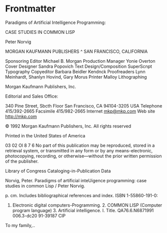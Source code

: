 # Frontmatter
Paradigms of 
Artificial Intelligence 
Programming: 

CASE STUDIES IN COMMON LISP 

Peter Norvig 

MORGAN KAUFMANN PUBLISHERS ^ SAN FRANCISCO, CALIFORNIA 

Sponsoring Editor Michael B. Morgan 
Production Manager Yonie Overton 
Cover Designer Sandra Popovich 
Text Design/Composition SuperScnpt Typography 
Copyeditor Barbara Beidler Kendnck 
Proofreaders Lynn Meinhardt, Shanlyn Hovind, Gary Morus 
Printer Malloy Lithographing 

Morgan Kaufmann Publishers, Inc. 

Editorial and Sales Office: 

340 Pine Street, Sbcth Floor 
San Francisco, CA 94104-3205 
USA 
Telephone 415/392-2665 
Facsimile 415/982-2665 
Internet mkp@mkp.com 
Web site http://mkp.com 

© 1992 Morgan Kaufmann Publishers, Inc. 
All rights reserved 

Printed in the United States of America 

03 02 Ol 8 7 6 
No part of this publication may be reproduced, stored in a retrieval system, or 
transmitted in any form or by any means-electronic, photocopying, recording, or 
otherwise—without the prior written permission of the publisher. 

Library of Congress Cataloging-in-Publication Data 

Norvig, Peter. 
Paradigms of artificial inteUigence programming: case studies in 
common Lisp / Peter Norvig. 

p. cm. 
Includes bibliographical references and index. 
ISBN 1-55860-191-0: 
1. Electronic digital computers-Programming. 2. COMMON LISP 
(Computer program language) 3. Artificial intelligence. I. Title. 
QA76.6.N6871991 
006.3-dc20 91-39187 
CIP 

To my family,.. 

